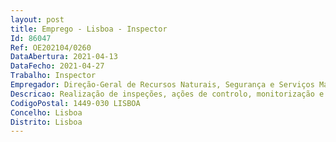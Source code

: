 ```yaml
--- 
layout: post
title: Emprego - Lisboa - Inspector
Id: 86047
Ref: OE202104/0260
DataAbertura: 2021-04-13
DataFecho: 2021-04-27
Trabalho: Inspector
Empregador: Direção-Geral de Recursos Naturais, Segurança e Serviços Marítimos
Descricao: Realização de inspeções, ações de controlo, monitorização e vigilância, patrulhamento e de auditoria, incluindo a coordenação destas ações, na instrução de processos, no âmbito da pesca comercial, lúdica, das culturas marinhas, da importação e exportação, da atividade industrial e comercial dos produtos da pesca, das artes e apetrechos, das embarcações e navios de pesca, bem como da organização comum do mercado, do transporte terrestre, marítimo ou aéreo de produtos da pesca, a fim de assegurar o cumprimento das regras da Política Comum das Pescas (PCP).
CodigoPostal: 1449-030 LISBOA
Concelho: Lisboa
Distrito: Lisboa
--- 
```

